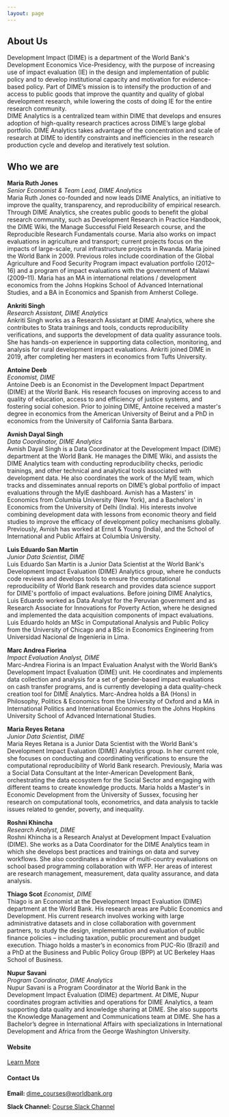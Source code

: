```yaml
---
layout: page
---
```


<h2>About Us</h2>

Development Impact (DIME) is a department of the World Bank's Development Economics Vice-Presidency, with the purpose of increasing use of impact evaluation (IE) in the design and implementation of public policy and to develop institutional capacity and motivation for evidence-based policy. Part of DIME’s mission is to intensify the production of and access to public goods that improve the quantity and quality of global development research, while lowering the costs of doing IE for the entire research community.
<br/>
DIME Analytics is a centralized team within DIME that develops and ensures adoption of high-quality research practices across DIME’s large global portfolio. DIME Analytics takes advantage of the concentration and scale of research at DIME to identify constraints and inefficiencies in the research production cycle and develop and iteratively test solution.

<h2> Who we are </h2>

<b>Maria Ruth Jones</b><br/>
<i>Senior Economist & Team Lead, DIME Analytics</i><br/>
Maria Ruth Jones co-founded and now leads DIME Analytics, an initiative to improve the quality, transparency, and reproducibility of empirical research. Through DIME Analytics, she creates public goods to benefit the global research community, such as Development Research in Practice Handbook, the DIME Wiki, the Manage Successful Field Research course, and the Reproducible Research Fundamentals course. Maria also works on impact evaluations in agriculture and transport; current projects focus on the impacts of large-scale, rural infrastructure projects in Rwanda. Maria joined the World Bank in 2009. Previous roles include coordination of the Global Agriculture and Food Security Program impact evaluation portfolio (2012–16) and a program of impact evaluations with the government of Malawi (2009–11). Maria has an MA in international relations / development economics from the Johns Hopkins School of Advanced International Studies, and a BA in Economics and Spanish from Amherst College.   

<b>Ankriti Singh</b> <br/>
<i>Research Assistant, DIME Analytics</i> <br/>
Ankriti Singh works as a Research Assistant at DIME Analytics, where she contributes to Stata trainings and tools, conducts reproducibility verifications, and supports the development of data quality assurance tools. She has hands-on experience in supporting data collection, monitoring, and analysis for rural development impact evaluations. Ankriti joined DIME in 2019, after completing her masters in economics from Tufts University.

<b>Antoine Deeb</b><br/>
<i>Economist, DIME </i> <br/>
Antoine Deeb is an Economist in the Development Impact Department (DIME) at the World Bank. His research focuses on improving access to and quality of education, access to and efficiency of justice systems, and fostering social cohesion.  Prior to joining DIME, Antoine received a master's degree in economics from the American University of Beirut and a PhD in economics from the University of California Santa Barbara.

<b>Avnish Dayal Singh</b><br/>
<i>Data Coordinator, DIME Analytics</i> <br/>
Avnish Dayal Singh is a Data Coordinator at the Development Impact (DIME) department at the World Bank. He manages the DIME Wiki, and assists the DIME Analytics team with conducting reproducibility checks, periodic trainings, and other technical and analytical tools associated with development data. He also coordinates the work of the MyIE team, which tracks and disseminates annual reports on DIME’s global portfolio of impact evaluations through the MyIE dashboard. Avnish has a Masters' in Economics from Columbia University (New York), and a Bachelors' in Economics from the University of Delhi (India). His interests involve combining development data with lessons from economic theory and field studies to improve the efficacy of development policy mechanisms globally. Previously, Avnish has worked at Ernst & Young (India), and the School of International and Public Affairs at Columbia University.


<b>Luis Eduardo San Martin</b><br/>
<i>Junior Data Scientist, DIME</i><br/>
Luis Eduardo San Martin is a Junior Data Scientist at the World Bank's Development Impact Evaluation (DIME) Analytics group, where he conducts code reviews and develops tools to ensure the computational reproducibility of World Bank research and provides data science support for DIME's portfolio of impact evaluations. Before joining DIME Analytics, Luis Eduardo worked as Data Analyst for the Peruvian government and as Research Associate for Innovations for Poverty Action, where he designed and implemented the data acquisition components of impact evaluations. Luis Eduardo holds an MSc in Computational Analysis and Public Policy from the University of Chicago and a BSc in Economics Engineering from Universidad Nacional de Ingenieria in Lima.


<b>Marc Andrea Fiorina</b><br/>
<i>Impact Evaluation Analyst, DIME</i><br/>
Marc-Andrea Fiorina is an Impact Evaluation Analyst with the World Bank’s Development Impact Evaluation (DIME) unit. He coordinates and implements data collection and analysis for a set of gender-based impact evaluations on cash transfer programs, and is currently developing a data quality-check creation tool for DIME Analytics. Marc-Andrea holds a BA (Hons) in Philosophy, Politics & Economics from the University of Oxford and a MA in International Politics and International Economics from the Johns Hopkins University School of Advanced International Studies.

<b>Maria Reyes Retana</b><br/>
<i>Junior Data Scientist, DIME</i><br/>
Maria Reyes Retana is a Junior Data Scientist with the World Bank's Development Impact Evaluation (DIME) Analytics group. In her current role, she focuses on conducting and coordinating verifications to ensure the computational reproducibility of World Bank research. Previously, Maria was a Social Data Consultant at the Inter-American Development Bank, orchestrating the data ecosystem for the Social Sector and engaging with different teams to create knowledge products. Maria holds a Master's in Economic Development from the University of Sussex, focusing her research on computational tools, econometrics, and data analysis to tackle issues related to gender, poverty, and inequality.

<b>Roshni Khincha</b><br/>
<i>Research Analyst, DIME</i><br/>
Roshni Khincha is a Research Analyst at Development Impact Evaluation (DIME). She works as a Data Coordinator for the DIME Analytics team in which she develops best practices and trainings on data and survey workflows. She also coordinates a window of multi-country evaluations on school based programming collaboration with WFP. Her areas of interest are research management, measurement, data quality assurance, and data analysis.


<b>Thiago Scot</b>
<i>Economist, DIME</i><br/>
Thiago is an Economist at the Development Impact Evaluation (DIME) department at the World Bank. His research areas are Public Economics and Development. His current research involves working with large administrative datasets and in close collaboration with government partners, to study the design, implementation and evaluation of public finance policies – including taxation, public procurement and budget execution. Thiago holds a master’s in economics from PUC-Rio (Brazil) and a PhD at the Business and Public Policy Group (BPP) at UC Berkeley Haas School of Business.


<b>Nupur Savani</b><br/>
<i>Program Coordinator, DIME Analytics</i><br/>
Nupur Savani is a Program Coordinator at the World Bank in the Development Impact Evaluation (DIME) department. At DIME, Nupur coordinates program activities and operations for DIME Analytics, a team supporting data quality and knowledge sharing at DIME. She also supports the Knowledge Management and Communications team at DIME. She has a Bachelor’s degree in International Affairs with specializations in International Development and Africa from the George Washington University.

<h4 >Website</h4>
<a href="https://www.worldbank.org/en/research/dime/data-and-analytics">Learn More</a>

<h4> Contact Us </h4>
<b>Email: </b>
<a href="mailto:dime_courses@worldbank.org">dime_courses@worldbank.org</a>

<b> Slack Channel: </b>
<a href="https://join.slack.com/t/rrf2023/shared_invite/zt-27by6ujt0-EdeNPolteXBRrffgrg8TZA">Course Slack Channel</a>

